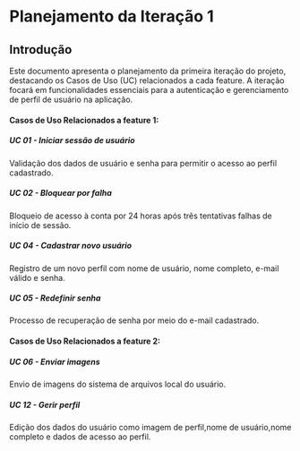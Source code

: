 # Planejamento da Iteração 1 

## Introdução
Este documento apresenta o planejamento da primeira iteração do projeto, destacando os Casos de Uso (UC) relacionados a cada feature. A iteração focará em funcionalidades essenciais para a autenticação e gerenciamento de perfil de usuário na aplicação.

####  Casos de Uso Relacionados a feature 1:

##### UC 01 - Iniciar sessão de usuário
Validação dos dados de usuário e senha para permitir o acesso ao perfil cadastrado.

##### UC 02 - Bloquear por falha
Bloqueio de acesso à conta por 24 horas após três tentativas falhas de início de sessão.

##### UC 04 - Cadastrar novo usuário
Registro de um novo perfil com nome de usuário, nome completo, e-mail válido e senha.

##### UC 05 - Redefinir senha
Processo de recuperação de senha por meio do e-mail cadastrado.

#### Casos de Uso Relacionados a feature 2:

##### UC 06 - Enviar imagens
Envio de imagens do sistema de arquivos local do usuário.

##### UC 12 - Gerir perfil
Edição dos dados do usuário como imagem de perfil,nome de usuário,nome completo e dados de acesso ao perfil.
